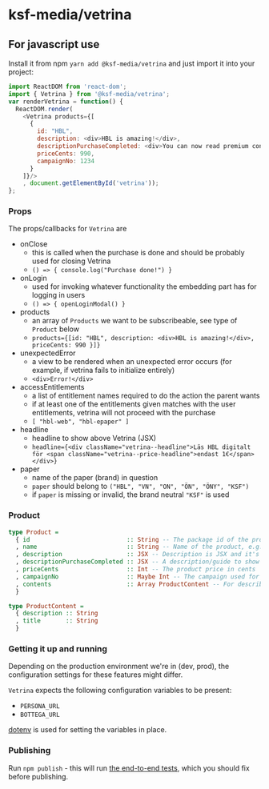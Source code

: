 # ksf-media/vetrina

## For javascript use

Install it from npm `yarn add @ksf-media/vetrina` and just import it into your project:
```javascript
import ReactDOM from 'react-dom';
import { Vetrina } from '@ksf-media/vetrina';
var renderVetrina = function() {
  ReactDOM.render(
    <Vetrina products={[
      {
        id: "HBL",
        description: <div>HBL is amazing!</div>,
        descriptionPurchaseCompleted: <div>You can now read premium content of HBL.fi</div>,
        priceCents: 990,
        campaignNo: 1234
      }
    ]}/>
    , document.getElementById('vetrina'));
};
```

### Props
The props/callbacks for `Vetrina` are
- onClose
    - this is called when the purchase is done and should be probably used for closing Vetrina
    - `() => { console.log("Purchase done!") }`
- onLogin
    - used for invoking whatever functionality the embedding part has for logging in users
    - `() => { openLoginModal() }`
- products
    - an array of `Products` we want to be subscribeable, see type of `Product` below
    - `products={[id: "HBL", description: <div>HBL is amazing!</div>, priceCents: 990 }]}`
- unexpectedError
    - a view to be rendered when an unexpected error occurs (for example, if vetrina fails to initialize entirely)
    - `<div>Error!</div>`
- accessEntitlements
    - a list of entitlement names required to do the action the parent wants
    - if at least one of the entitlements given matches with the user entitlements, vetrina will not proceed with the purchase
    - `[ "hbl-web", "hbl-epaper" ]`
- headline
    - headline to show above Vetrina (JSX)
    - `headline={<div className="vetrina--headline">Läs HBL digitalt för <span className="vetrina--price-headline">endast 1€</span></div>}`
- paper
    - name of the paper (brand) in question
    - `paper` should belong to `("HBL", "VN", "ON", "ÖN", "ÖNY", "KSF")`
    - if `paper` is missing or invalid, the brand neutral `"KSF"` is used
### Product

```purescript
type Product =
  { id                           :: String -- The package id of the product
  , name                         :: String -- Name of the product, e.g. "Hufvudstadsbladet Premium"
  , description                  :: JSX -- Description is JSX and it's shown when selecting a product
  , descriptionPurchaseCompleted :: JSX -- A description/guide to show when the purchase is completed
  , priceCents                   :: Int -- The product price in cents
  , campaignNo                   :: Maybe Int -- The campaign used for this product (optional)
  , contents                     :: Array ProductContent -- For describing the product in more detail
  }

type ProductContent =
  { description :: String
  , title       :: String
  }
```

### Getting it up and running

Depending on the production environment we're in (dev, prod), the configuration settings for these features might differ.

`Vetrina` expects the following configuration variables to be present:
- `PERSONA_URL`
- `BOTTEGA_URL`

[dotenv](https://github.com/motdotla/dotenv) is used for setting the variables in place.

### Publishing

Run `npm publish` - this will run [the end-to-end tests](../../apps/vetrina-test/README.md),
which you should fix before publishing.
